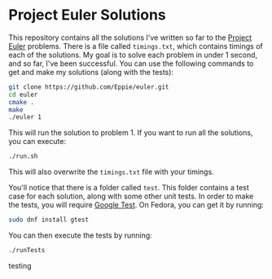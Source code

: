 # Project Euler Solutions

This repository contains all the solutions I've written so far to the [Project Euler](https://projecteuler.net/) problems.
There is a file called `timings.txt`, which contains timings of each of the solutions. My goal is to solve each problem in under 1 second, and so far, I've been successful.
You can use the following commands to get and make my solutions (along with the tests):
```bash
git clone https://github.com/Eppie/euler.git
cd euler
cmake .
make
./euler 1
```
This will run the solution to problem 1. If you want to run all the solutions, you can execute:
```bash
./run.sh
```
This will also overwrite the `timings.txt` file with your timings.

You'll notice that there is a folder called `test`. This folder contains a test case for each solution, along with some other unit tests. In order to make the tests, you will require [Google Test](https://github.com/google/googletest). On Fedora, you can get it by running:
```bash
sudo dnf install gtest
```

You can then execute the tests by running:
```bash
./runTests
```
testing
